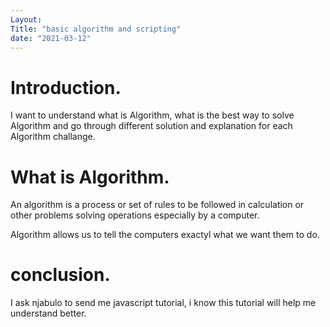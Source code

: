 ```yaml
---
Layout:
Title: "basic algorithm and scripting"
date: "2021-03-12"
---
```


# Introduction.

I want to understand what is Algorithm, what is the best way to solve Algorithm and go through different solution and explanation for each Algorithm challange. 


# What is Algorithm.

An algorithm is a process or set of rules to be followed in calculation or other problems solving operations especially by a computer.

Algorithm allows us to tell the computers exactyl what we want them to do.

# conclusion.

I ask njabulo to send me javascript tutorial, i know this tutorial will help me understand better.  


